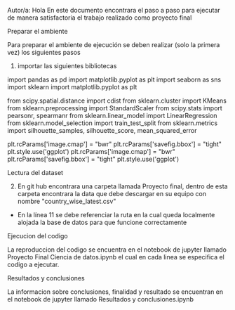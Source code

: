 Autor/a: <Ingrith Marcela Ochoa Bernal>
Hola 
En este documento encontrara el paso a paso para ejecutar de manera satisfactoria el trabajo realizado como proyecto final

Preparar el ambiente

Para preparar el ambiente de ejecución se deben realizar (solo la primera vez) los siguientes pasos

1. importar las siguientes bibliotecas

import pandas as pd
import matplotlib.pyplot as plt
import seaborn as sns
import sklearn
import matplotlib.pyplot as plt

from scipy.spatial.distance import cdist
from sklearn.cluster import KMeans
from sklearn.preprocessing import StandardScaler
from scipy.stats import pearsonr, spearmanr
from sklearn.linear_model import LinearRegression
from sklearn.model_selection import train_test_split
from sklearn.metrics import silhouette_samples, silhouette_score, mean_squared_error


plt.rcParams['image.cmap'] = "bwr"
plt.rcParams['savefig.bbox'] = "tight"
plt.style.use('ggplot')
plt.rcParams['image.cmap'] = "bwr"
plt.rcParams['savefig.bbox'] = "tight"
plt.style.use('ggplot')


Lectura del dataset 

2. En git hub encontrara una carpeta llamada Proyecto final, dentro de esta carpeta encontrara la data que debe descargar en su equipo con nombre "country_wise_latest.csv"

  - En la línea 11 se debe referenciar la ruta en la cual queda localmente alojada la base de datos para que funcione      correctamente
  
Ejecucion del codigo

La reproduccion del codigo se encuentra en el notebook de jupyter llamado Proyecto Final Ciencia de datos.ipynb el cual en cada linea se especifica el codigo a ejecutar.



Resultados y conclusiones 

La informacion sobre conclusiones, finalidad y resultado se encuentran en el notebook de jupyter llamado Resultados y conclusiones.ipynb